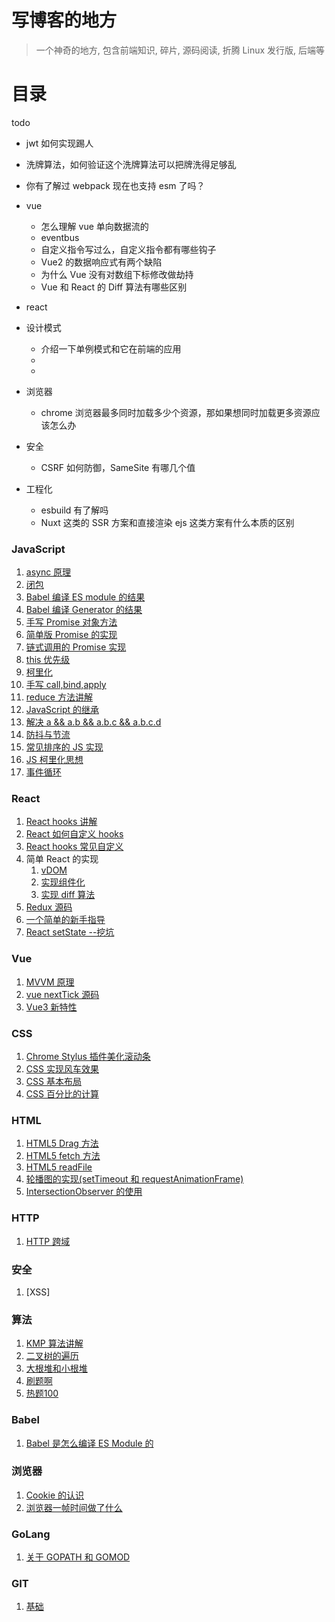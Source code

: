 # 写博客的地方

> 一个神奇的地方, 包含前端知识, 碎片, 源码阅读, 折腾 Linux 发行版, 后端等

# 目录

todo

- jwt 如何实现踢人
- 洗牌算法，如何验证这个洗牌算法可以把牌洗得足够乱
- 你有了解过 webpack 现在也支持 esm 了吗？
- vue
  - 怎么理解 vue 单向数据流的
  - eventbus
  - 自定义指令写过么，自定义指令都有哪些钩子
  - Vue2 的数据响应式有两个缺陷
  - 为什么 Vue 没有对数组下标修改做劫持
  - Vue 和 React 的 Diff 算法有哪些区别
- react
- 设计模式
  - 介绍一下单例模式和它在前端的应用
  - 
  - 

- 浏览器
  - chrome 浏览器最多同时加载多少个资源，那如果想同时加载更多资源应该怎么办
- 安全
  - CSRF 如何防御，SameSite 有哪几个值
- 工程化
  - esbuild 有了解吗
  - Nuxt 这类的 SSR 方案和直接渲染 ejs 这类方案有什么本质的区别

### JavaScript

1. [async 原理](./articles/js/async原理.md)
1. [闭包](./articles/js/闭包.md)
2. [Babel 编译 ES module 的结果](./articles/js/Babel怎么转换ESModule的.md)
3. [Babel 编译 Generator 的结果](./articles/js/Babel编译Generator.md)
4. [手写 Promise 对象方法](./articles/js/ES6%20Promise对象方法手写.md)
5. [简单版 Promise 的实现](./articles/js/ES6的Promise.md)
6. [链式调用的 Promise 实现](./articles/js/ES6链式调用的Promise.md)
7. [this 优先级](./articles/js/JS%20this优先级.md)
8. [柯里化](./articles/js/JS%20柯里化实现.md)
9. [手写 call,bind,apply](./articles/js/JS手写bind-apply-call.md)
10. [reduce 方法讲解](./articles/js/JS数组reduce.md)
11. [JavaScript 的继承](./articles/js/JS继承详解.md)
12. [解决 a && a.b && a.b.c && a.b.c.d](./articles/js/JS解决a.b.c.d...之道.md)
13. [防抖与节流](./articles/js/JS防抖与节流.md)
14. [常见排序的 JS 实现](./articles/js/常见排序的JS实现.md)
15. [JS 柯里化思想](./articles/js/js柯里化.md)
15. [事件循环](./articles/js/事件循环.md)

### React

1. [React hooks 讲解](./articles/react/Hooks.md)
2. [React 如何自定义 hooks](./articles/react/Hooks自定义.md)
3. [React hooks 常见自定义](./articles/react/Hooks常见自定义.md)
4. 简单 React 的实现
   1. [vDOM](./articles/react/React实现虚拟DOM.md)
   2. [实现组件化](./articles/react/React的组件化机制.md)
   3. [实现 diff 算法](./articles/react/React%20实现%20diff%20算法.md)
5. [Redux 源码](./articles/react/Redux源码.md)
6. [一个简单的新手指导](./articles/react/简单的新手指导.md)
7. [React setState --挖坑]()

### Vue

1. [MVVM 原理](https://github.com/JedenZhan/fork-mvvm)
2. [vue nextTick 源码](./articles/vue/this$nextTick.md)
3. [Vue3 新特性](./articles/vue/vue3-新特性.md)

### CSS

1. [Chrome Stylus 插件美化滚动条](./articles/css/CSS%20stylus所需.md)
2. [CSS 实现风车效果](./articles/css/CSS%20写风车.md)
3. [CSS 基本布局](./articles/css/CSS%20常见布局.md)
4. [CSS 百分比的计算](./articles/css/CSS%20百分比.md)

### HTML

1. [HTML5 Drag 方法](./articles/html/HTML5%20DragApi.md)
2. [HTML5 fetch 方法](./articles/html/HTML5%20fetch.md)
3. [HTML5 readFile](./articles/html/HTML5%20readFile.md)
4. [轮播图的实现(setTimeout 和 requestAnimationFrame)](./articles/html/HTML%20轮播图.md)
5. [IntersectionObserver 的使用](./articles/html/IntersectionObserver.md)

### HTTP

1. [HTTP 跨域](./articles/http/HTTP跨域方法.md)


### 安全
1. [XSS]
### 算法

1. [KMP 算法讲解](./articles/algorithm/AL%20KMP.md)
2. [二叉树的遍历](./articles/algorithm/AL%20二叉树的遍历.md)
3. [大根堆和小根堆](./articles/algorithm/AL%20大根堆和小根堆.md)
4. [刷题啊](./articles/leetcode/index.md)
4. [热题100](./articles/leetcode/hot100.md)

### Babel

1. [Babel 是怎么编译 ES Module 的](./articles/babel/Babel怎么转换ESModule的.md)

### 浏览器

1. [Cookie 的认识](./articles/browser/Cookie基本.md)
2. [浏览器一帧时间做了什么](./articles/browser/浏览器的一帧.md)

### GoLang

1. [关于 GOPATH 和 GOMOD](./articles/golang/gopath和gomod.md)

### GIT

1. [基础](./articles/git/base.md)